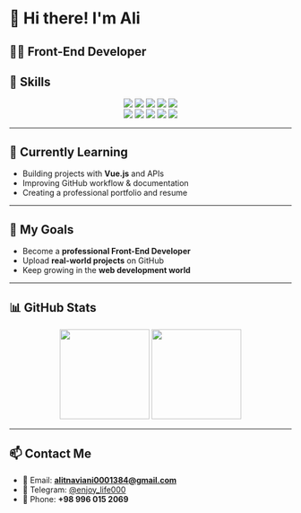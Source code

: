 # 👋 Hi there! I'm Ali  

## 👨‍💻 Front-End Developer  

## 🚀 Skills  
<p align="center">
  <img src="https://img.shields.io/badge/HTML5-E34F26?style=flat&logo=html5&logoColor=white" />
  <img src="https://img.shields.io/badge/CSS3-1572B6?style=flat&logo=css3&logoColor=white" />
  <img src="https://img.shields.io/badge/JavaScript-F7DF1E?style=flat&logo=javascript&logoColor=black" />
  <img src="https://img.shields.io/badge/TypeScript-3178C6?style=flat&logo=typescript&logoColor=white" />
  <img src="https://img.shields.io/badge/Bootstrap-7952B3?style=flat&logo=bootstrap&logoColor=white" />
  <br/>
  <img src="https://img.shields.io/badge/Tailwind-38B2AC?style=flat&logo=tailwindcss&logoColor=white" />
  <img src="https://img.shields.io/badge/Vue.js-4FC08D?style=flat&logo=vue.js&logoColor=white" />
  <img src="https://img.shields.io/badge/Nuxt.js-00C58E?style=flat&logo=nuxt.js&logoColor=white" />
  <img src="https://img.shields.io/badge/Git-F05032?style=flat&logo=git&logoColor=white" />
  <img src="https://img.shields.io/badge/GitHub-181717?style=flat&logo=github&logoColor=white" />
</p>

---

## 🌱 Currently Learning  
- Building projects with **Vue.js** and APIs  
- Improving GitHub workflow & documentation  
- Creating a professional portfolio and resume  

---

## 🎯 My Goals  
- Become a **professional Front-End Developer**  
- Upload **real-world projects** on GitHub  
- Keep growing in the **web development world**  

---

## 📊 GitHub Stats  

<p align="center">
  <img src="https://github-readme-stats.vercel.app/api?username=Ali-T-Dev&show_icons=true&theme=radical" height="160"/>
  <img src="https://github-readme-stats.vercel.app/api/top-langs/?username=Ali-T-Dev&layout=compact&theme=radical" height="160"/>
</p>

---

## 📫 Contact Me  
- 📧 Email: **alitnaviani0001384@gmail.com**  
- 💬 Telegram: [@enjoy_life000](https://t.me/enjoy_life000)  
- 📱 Phone: **+98 996 015 2069**  
